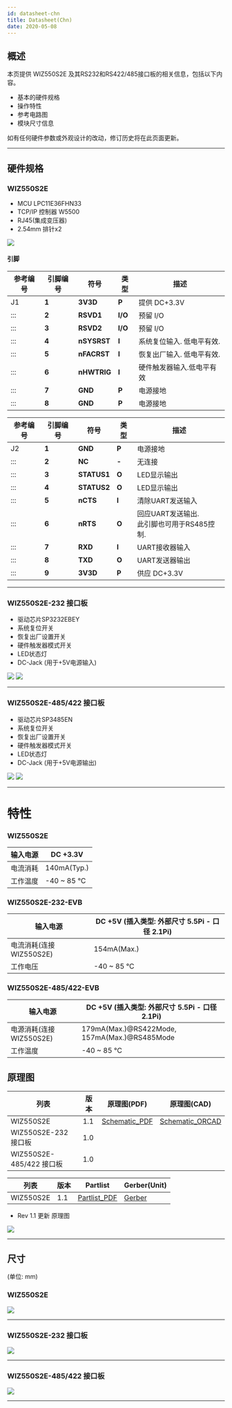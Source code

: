 ```yaml
---
id: datasheet-chn
title: Datasheet(Chn)
date: 2020-05-08
---
```




## 概述

本页提供 WIZ550S2E 及其RS232和RS422/485接口板的相关信息，包括以下内容。

  - 基本的硬件规格
  - 操作特性
  - 参考电路图
  - 模块尺寸信息

如有任何硬件参数或外观设计的改动，修订历史将在此页面更新。

-----
## 硬件规格

### WIZ550S2E

   * MCU LPC11E36FHN33
   * TCP/IP 控制器 W5500
   * RJ45(集成变压器)
   * 2.54mm 排针x2

![](/img/products/wiz550s2e/wiz550s2eds/wiz550s2e_pin.jpg)

#### 引脚

| 参考编号 | 引脚编号  | 符号          | 类型      | 描述             |
| ---- | ----- | ----------- | ------- | -------------- |
| J1   | **1** | **3V3D**    | **P**   | 提供 DC+3.3V     |
| :::  | **2** | **RSVD1**   | **I/O** | 预留 I/O         |
| :::  | **3** | **RSVD2**   | **I/O** | 预留 I/O         |
| :::  | **4** | **nSYSRST** | **I**   | 系统复位输入. 低电平有效. |
| :::  | **5** | **nFACRST** | **I**   | 恢复出厂输入. 低电平有效. |
| :::  | **6** | **nHWTRIG** | **I**   | 硬件触发器输入.低电平有效  |
| :::  | **7** | **GND**     | **P**   | 电源接地           |
| :::  | **8** | **GND**     | **P**   | 电源接地           |

<table>
<thead>
<tr class="header">
<th>参考编号</th>
<th>引脚编号</th>
<th>符号</th>
<th>类型</th>
<th>描述</th>
</tr>
</thead>
<tbody>
<tr class="odd">
<td>J2</td>
<td><strong>1</strong></td>
<td><strong>GND</strong></td>
<td><strong>P</strong></td>
<td>电源接地</td>
</tr>
<tr class="even">
<td>:::</td>
<td><strong>2</strong></td>
<td><strong>NC</strong></td>
<td><strong>-</strong></td>
<td>无连接</td>
</tr>
<tr class="odd">
<td>:::</td>
<td><strong>3</strong></td>
<td><strong>STATUS1</strong></td>
<td><strong>O</strong></td>
<td>LED显示输出</td>
</tr>
<tr class="even">
<td>:::</td>
<td><strong>4</strong></td>
<td><strong>STATUS2</strong></td>
<td><strong>O</strong></td>
<td>LED显示输出</td>
</tr>
<tr class="odd">
<td>:::</td>
<td><strong>5</strong></td>
<td><strong>nCTS</strong></td>
<td><strong>I</strong></td>
<td>清除UART发送输入</td>
</tr>
<tr class="even">
<td>:::</td>
<td><strong>6</strong></td>
<td><strong>nRTS</strong></td>
<td><strong>O</strong></td>
<td>回应UART发送输出.<br />
此引脚也可用于RS485控制.</td>
</tr>
<tr class="odd">
<td>:::</td>
<td><strong>7</strong></td>
<td><strong>RXD</strong></td>
<td><strong>I</strong></td>
<td>UART接收器输入</td>
</tr>
<tr class="even">
<td>:::</td>
<td><strong>8</strong></td>
<td><strong>TXD</strong></td>
<td><strong>O</strong></td>
<td>UART发送器输出</td>
</tr>
<tr class="odd">
<td>:::</td>
<td><strong>9</strong></td>
<td><strong>3V3D</strong></td>
<td><strong>P</strong></td>
<td>供应 DC+3.3V</td>
</tr>
</tbody>
</table>

-----

### WIZ550S2E-232 接口板

   * 驱动芯片SP3232EBEY
   * 系统复位开关
   * 恢复出厂设置开关
   * 硬件触发器模式开关
   * LED状态灯
   * DC-Jack (用于+5V电源输入)

![](/img/products/wiz550s2e/wiz550s2eds/rs232if_pin_20140729.jpg)
![](/img/products/wiz550s2e/wiz550s2eds/크기변환_wiz550s2e-232-evb.png)

-----

### WIZ550S2E-485/422 接口板

   * 驱动芯片SP3485EN
   * 系统复位开关
   * 恢复出厂设置开关
   * 硬件触发器模式开关
   * LED状态灯
   * DC-Jack (用于+5V电源输出)

![](/img/products/wiz550s2e/wiz550s2eds/rs485-422if_pin_20140729.jpg)
![](/img/products/wiz550s2e/wiz550s2eds/크기변환_wiz550s2e-485-evb.png)

-----
# 特性

### WIZ550S2E

| 输入电源 | DC +3.3V     |
| ---- | ------------ |
| 电流消耗 | 140mA(Typ.)  |
| 工作温度 | \-40 \~ 85 ℃ |

### WIZ550S2E-232-EVB

| 输入电源              | DC +5V (插入类型: 外部尺寸 5.5Pi - 口径 2.1Pi) |
| ----------------- | ------------------------------------ |
| 电流消耗(连接WIZ550S2E) | 154mA(Max.)                          |
| 工作电压              | \-40 \~ 85 ℃                         |

### WIZ550S2E-485/422-EVB

| 输入电源               | DC +5V (插入类型: 外部尺寸 5.5Pi - 口径 2.1Pi)         |
| ------------------ | -------------------------------------------- |
| 电源消耗(连接 WIZ550S2E) | 179mA(Max.)@RS422Mode, 157mA(Max.)@RS485Mode |
| 工作温度               | \-40 \~ 85 ℃                                 |
## 原理图

| 列表                    | 版本  | 原理图(PDF)                                                           | 原理图(CAD)                                                             |
| --------------------- | --- | ------------------------------------------------------------------ | -------------------------------------------------------------------- |
| WIZ550S2E             | 1.1 | <a href="/img/products/wiz550s2e/schematic1_wiz550s2e_v1.pdf" target="_blank">Schematic\_PDF</a> | [Schematic\_ORCAD](/img/products/wiz550s2e/wiz550s2e_v1.1_20150917.zip) |
| WIZ550S2E-232 接口板     | 1.0 | <a href="/img/products/wiz550s2e/wiz550s2eds/rs232if_v1_0.pdf" target="_blank"></a>              | [](/img/products/wiz550s2e/wiz550s2eds/rs232if_v1_0.zip)                |
| WIZ550S2E-485/422 接口板 | 1.0 | <a href="/img/products/wiz550s2e/wiz550s2eds/rs485-422if_v1_0.pdf" target="_blank"></a>          | [](/img/products/wiz550s2e/wiz550s2eds/rs485-422if_v1_0.zip)            |

| 列表        | 版本  | Partlist                                                             | Gerber(Unit)                                            |
| --------- | --- | -------------------------------------------------------------------- | ------------------------------------------------------- |
| WIZ550S2E | 1.1 | <a href="/img/products/wiz550s2e/wiz550s2e_ver1.1_pl_150916.pdf" target="_blank">Partlist\_PDF</a> | [Gerber](/img/products/wiz550s2e/wiz550s2e_v1.1.1_pcb.zip) |

  - Rev 1.1 更新 原理图

![](/img/products/wiz550s2e/wiz550s2e_rev.png)

-----
## 尺寸

(单位: mm)

### WIZ550S2E

![](/img/products/wiz550s2e/wiz550s2eds/wiz550s2e_dimension.jpg)

-----

### WIZ550S2E-232 接口板

![](/img/products/wiz550s2e/wiz550s2eds/rs232if_dimension.jpg)

-----

### WIZ550S2E-485/422 接口板

![](/img/products/wiz550s2e/wiz550s2eds/rs485-422if_dimension.jpg)

-----
